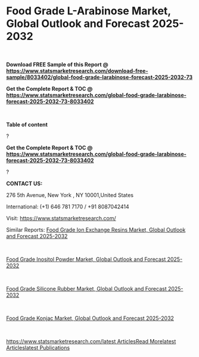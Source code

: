 <h1>Food Grade L-Arabinose Market, Global Outlook and Forecast 2025-2032</h1><br/><p><strong>Download FREE Sample of this Report @ <a href="https://www.statsmarketresearch.com/download-free-sample/8033402/global-food-grade-larabinose-forecast-2025-2032-73">https://www.statsmarketresearch.com/download-free-sample/8033402/global-food-grade-larabinose-forecast-2025-2032-73</a></strong></p>
 
 
 
 <div><b>Get the Complete Report & TOC @ <a href="https://www.statsmarketresearch.com/global-food-grade-larabinose-forecast-2025-2032-73-8033402">https://www.statsmarketresearch.com/global-food-grade-larabinose-forecast-2025-2032-73-8033402</a></b></div>
 
 
 
 <p><br />
 
 <b>Table of content</b></p>
 
 
 
 <p>? </p>
 
 
 
 <div><b>Get the Complete Report & TOC @ <a href="https://www.statsmarketresearch.com/global-food-grade-larabinose-forecast-2025-2032-73-8033402">https://www.statsmarketresearch.com/global-food-grade-larabinose-forecast-2025-2032-73-8033402</a></b></div>
 
 
 
 <p>? </p>
 
 
 
 <p><b>CONTACT US:</b><br />
 
 276 5th Avenue, New York , NY 10001,United States<br />
 
 International: (+1) 646 781 7170 / +91 8087042414<br />
 
 Visit: <a href="https://www.statsmarketresearch.com/">https://www.statsmarketresearch.com/</a><br />
 
 Similar Reports: <a href="https://www.statsmarketresearch.com/global-food-grade-larabinose-forecast-2025-2032-73-8033402">Food Grade Ion Exchange Resins Market, Global Outlook and Forecast 2025-2032</a><br />
 
 <br />
 
 <a href="https://www.statsmarketresearch.com/global-food-grade-larabinose-forecast-2025-2032-73-8033402">Food Grade Inositol Powder Market, Global Outlook and Forecast 2025-2032</a><br />
 
 <br />
 
 <a href="https://www.statsmarketresearch.com/global-food-grade-larabinose-forecast-2025-2032-73-8033402">Food Grade Silicone Rubber Market, Global Outlook and Forecast 2025-2032</a><br />
 
 <br />
 
 <a href="https://www.statsmarketresearch.com/global-food-grade-larabinose-forecast-2025-2032-73-8033402">Food Grade Konjac Market, Global Outlook and Forecast 2025-2032</a><br />
 
 <br />
 
 <a href="https://gyeongbokgung.com">https://www.statsmarketresearch.com/</a><a href="https://hallyeomaritime.com">latest Articles</a><a href="https://jingwansa.com">Read More</a><a href="https://nguoiviet.jp/">latest Articles</a><a href="https://www.intelmarketresearch.com/">latest Publications</a></p>